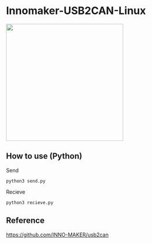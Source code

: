# Innomaker-USB2CAN-Linux
<img src="https://www.inno-maker.com/wp-content/uploads/2021/10/USB_CAN_CableConverter_-Module_Raspberry_Pi4_Pi3B_Pi3_Pi-ZeroW_Jetson-Nano_Tinker-Board_Single-Board_Computer_Support_Windows_Linux_Mac_OS_01.jpg" width="320px">

## How to use (Python)
Send
```
python3 send.py
```
Recieve
```
python3 recieve.py
```
## Reference 
https://github.com/INNO-MAKER/usb2can
